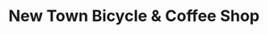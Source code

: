 ---
title: "New Town Bicycle & Coffee Shop"
url: /pleasant-hill/new-town-bicycle-und-coffee-shop/
shop: Fahrrad
---